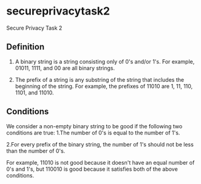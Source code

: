 # secureprivacytask2
Secure Privacy Task 2

## Definition
1) A binary string is a string consisting only of 0's and/or 1's. For example, 01011, 1111, and 00 are all binary strings.

2) The prefix of a string is any substring of the string that includes the beginning of the string. For example, the prefixes of 11010 are 1, 11, 110, 1101, and 11010.

## Conditions
We consider a non-empty binary string to be good if the following two conditions are true:
1.The number of 0's is equal to the number of 1's.

2.For every prefix of the binary string, the number of 1's should not be less than the number of 0's.

For example, 11010 is not good because it doesn't have an equal number of 0's and 1's, but 110010 is good because it satisfies both of the above conditions.
